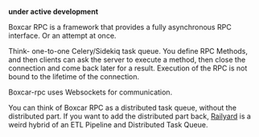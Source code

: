 **under active development**

Boxcar RPC is a framework that provides a fully asynchronous RPC interface. Or an attempt at once.

Think- one-to-one Celery/Sidekiq task queue. You define RPC Methods, and then clients can ask the server to execute a 
method, then close the connection and come back later for a result. Execution of the RPC is not bound to the lifetime of
the connection. 

Boxcar-rpc uses Websockets for communication.

You can think of Boxcar RPC as a distributed task queue, without the distributed part. If you want to add the 
distributed part back, [Railyard](https://github.com/volfco/railyard) is a weird hybrid of an ETL Pipeline and Distributed
Task Queue. 